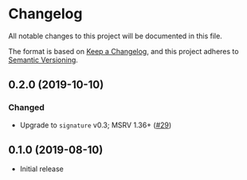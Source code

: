 # Changelog
All notable changes to this project will be documented in this file.

The format is based on [Keep a Changelog](https://keepachangelog.com/en/1.0.0/),
and this project adheres to [Semantic Versioning](https://semver.org/spec/v2.0.0.html).

## 0.2.0 (2019-10-10)
### Changed
- Upgrade to `signature` v0.3; MSRV 1.36+ ([#29])

[#29]: https://github.com/RustCrypto/signatures/pull/29

## 0.1.0 (2019-08-10)

- Initial release
